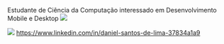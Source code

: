 Estudante de Ciência da Computação interessado em Desenvolvimento Mobile e Desktop <img src="https://images-na.ssl-images-amazon.com/images/I/417MahKs6fL.png" />
<!---
danielslimao/danielslimao is a ✨ special ✨ repository because its `README.md` (this file) appears on your GitHub profile.
You can click the Preview link to take a look at your changes.
--->
<img src="https://img.shields.io/badge/LinkedIn-0077B5?style=for-the-badge&logo=linkedin&logoColor=white" />  https://www.linkedin.com/in/daniel-santos-de-lima-37834a1a9
